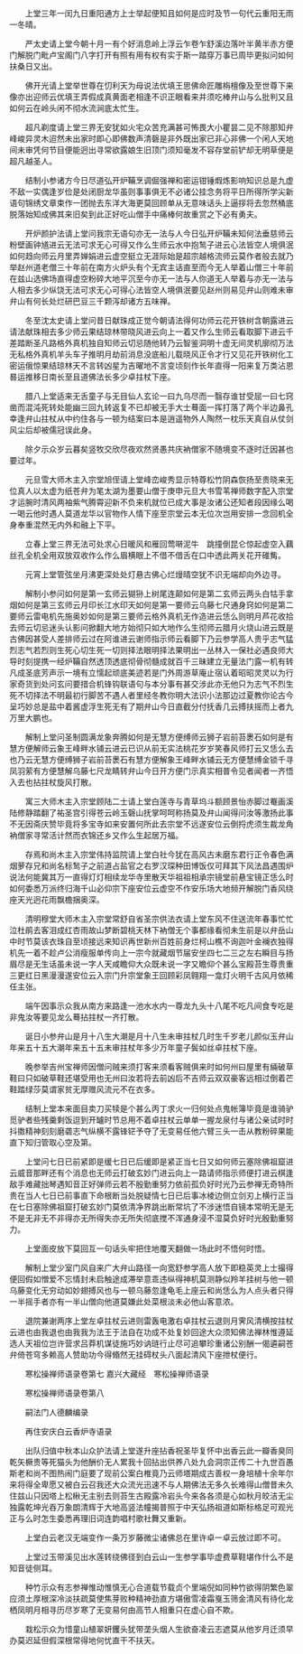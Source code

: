 <!-- { "loadSidebar": true } -->
　　上堂三年一闰九日重阳通方上士举起便知且如何是应时及节一句代云重阳无雨一冬晴。

　　严太史请上堂今朝十月一有个好消息岭上浮云乍卷乍舒溪边落叶半黄半赤方便门解脱门毗卢宝阁门八字打开有照有用有权有实于斯一踏穿万事已周毕更拟问如何扶桑日又出。

　　佛开光请上堂举世尊在忉利天为母说法优填王思佛命匠雕栴檀像及至世尊下来像亦出迎师云优填王弄假成真黄面老相逢不识正眼看来并须吃棒弁山与么批判又且如何云在岭头闲不彻水流涧底太忙生。

　　超凡剃度请上堂三界无安犹如火宅众苦充满甚可怖畏大小瞿昙二见不除那知弁峰峻异灵木迢然未出家时即心即佛数声清磬是非外既出家已非心非佛一个闲人天地间未审凭何节目便能迥出寻常欲露娘生旧顶门须知毫发不容存堂前铲却无明草便是超凡越圣人。

　　结制小参诸方今日尽道弘开炉鞴烹调倔强禅和密运钳锤煆炼影响知识总是九虚不敌一实偶逢岁俭是处闭厨龙华虽则事事俱无不必诸公挂念务将平日所得所学尖新语句锦绣文章束作一团抛去东洋大海更莫回顾单从无意味话头上逼拶将去忽然桶底脱落始知成佛其来旧矣到此正好吃山僧手中痛棒何故重赏之下必有勇夫。

　　开炉颜护法请上堂问我宗无语句亦无一法与人今日弘开炉鞴未知何法垂慈师云粉壁画钟馗进云无法可求无心可得又作么生师云水中抱鹙子进云心法皆空人境俱泯如何趋向师云月里弄婵娟进云虚空挺立无涯际始是超宗越格流师云莫作者般去就乃举赵州道老僧三十年前在南方火炉头有个无宾主话直至而今无人举着山僧三十年前在兹山选佛场直得虚空粉碎大地平沉至今亦无一法与人你道无人举着与亦无一法与人相去多少纵饶无法可求无心可得心法皆空人境俱泯要见赵州则易见弁山则难未审弁山有何长处烂研巴豆三千颗泻却诸方五味禅。

　　冬至沈太史请上堂问昔日献珠成正觉今朝请法得何功师云花开铁树含朝露进云请法献珠相去多少师云果结琼林带晓风进云向上一着又作么生师云看取脚下进云千差踏断圣凡路格外真机独自知师云切忌随他转乃云智鉴洞明十虚无间灵机廓彻万法无私格外真机羊头车子推明月劫前消息没底船儿载晓风正令才行又见花开铁树化工密运俄惊果结琼林天不言转凶星为吉曜地不言变顷刻作长年直得一阳来复万类沾恩晷运推移日南长至且道佛法长多少卓拄杖下座。

　　腊八上堂适来无舌童子与无目仙人玄论一曰九乌尽而一翳存谁甘受屈一曰七窍凿而混沌死转处能幽三回九转返复不已却被无手大士蓦面一挥打落了两个半边鼻孔幸逢弁山拄杖从中约住各与一顿为结案曰本是逍遥物外人陶然一枕乐天真自从仗剑风尘后却被儒冠误此身。

　　除夕示众岁云暮矣竖牧交欣尽夜欢然贤愚共庆衲僧家不随境变不逐时迁因甚也要过年。

　　元旦雪大师木主入宗堂旭侄请上堂峰峦峻秀显示特尊松竹阴森恢扬至贵晓来无位真人以太虚为纸苍弁为笔太湖为墨要山僧于庚申元旦大书雪苇禅师数字配入宗堂才运腕时清风两袖紫气腾霄迎新不负来机就位已成大事是汝诸公还知者段因缘么喝一喝云他时遇人莫道龙华以官物作人情下座至宗堂云本无位次岂用安排一念回机全身奉重混然无内外和融上下平。

　　立春上堂三界无法可处求心日暖风和雁回莺啭泥牛　跳撞倒昆仑惊起虚空入藕丝孔全机全用双放双收作么作么眉横眼上不借不借舌在口中透此两关花开碓觜。

　　元宵上堂管弦坐月沸更深处处灯悬古佛心烂熳晴空犹不识无端却向外边寻。

　　解制小参问如何是第一玄师云猢狲上树尾连颠如何是第二玄师云两头白牯手拿烟如何是第三玄师云月印长江水印天如何是第一要师云乌藤七尺通身窍如何是第二要师云雷电机先施奥妙如何是第三要师云格外真机无作造进云恁么则明月芦花收拾去师云切忌迷头认影问掀翻大地方始彻只如大地作么生彻师云腊月火烧山进云既是古佛因甚受人差排师云过在阿谁进云谢师指示师云看脚下乃云参学高人贵乎志气猛烈志气若烈则生死心切生死一切则择法眼明择法果明出一丛林入一保社必遇良师大导时刻提携一经炉鞴自然透顶透底彻骨彻髓成就百千三昧建立无量法门露一机有转凡成圣底芳声示一境有立懦起顽底美迹若是门外周游草庵止宿认着昭昭灵灵以为行家奇货到处问玄问要措合机锋钩联语句与本分事有甚交涉此亦无他只为志气不烈生死不切择法不明最初行脚苦不遇人者里经冬教你明大法识小法那边过夏教你论古今呈巧妙总是盐中着酱虚浮生死无有了期弁山今日直截分付抚香几云搏扶摇而上者九万里大鹏也。

　　解制上堂问圣制圆满龙象奔腾如何是无慧方便缚师云狮子岩前苔褁石如何是有慧方便解师云象王峰畔水铺云进云已识从前无实法桃花岁岁笑春风师打云又恁么去也乃云无慧方便缚狮子岩前苔褁石有慧方便解象王峰畔水铺云无方便慧缚金锁千寻凤羽萦有方便慧解乌藤七尺龙睛转弁山今日开方便门示真实相普令见者闻者一齐悟入去也拈拄杖旋风打散。

　　寓三大师木主入宗堂顾陆二士请上堂白莲寺与青草坞斗额顾景怡赤脚过罨画溪陆修静踏翻了祐圣宫引得苍云岭玉磬山抚掌呵呵称扬莫及弁山闻得问汝等激扬此事不无因斋庆赞毕竟将多宝寺如来安置何所此去宗堂不远遂安位云倒捋虎须生裁龙角衲僧家寻常活计然而衣锦还乡又作么生起居万福。

　　存焉和尚木主入宗堂伟持监院请上堂白社今犹在高风古未磨东君行正令春色满烟萝存兄和尚名标鹙子之前道占盐官之右罗汉琛种田博饭仅可拜其下风法昌遇围炉说法何能冀其万一直得灯灯相续龙华寺里散天华祖祖相承宗镜堂前悬宝镜正恁么时如何委悉万派终归海千山必仰宗下座安位云虚空不作安乐场大地频开解脱门香风绕座天光迥花雨飘檐捆奥深。

　　清明穆堂大师木主入宗堂常舒自省圣宗供法衣请上堂东风不住送流年春事忙忙泣杜鹃去客泪成红杏雨故山梦断碧桃天林下衲僧无个事都缘看彻未生前是以弁岳山中时节莫该衣珠自至顷接远来知识再世新州百姓前身烂柯山樵不询迦叶金襕衣独得机先一着不趁卢公消瘦服单传向上一宗今就藏烟节届安坐四七二三之左右瞬目与扬眉尽是无生话虽未说一字人天咸瞻仰大众既未说一字又瞻仰个甚么宝殿苔生尊贵重三更红日黑漫漫遂安位云入宗门升宗堂象王回顾彩凤翱翔一龛灯火明千古风月依稀任主张。

　　端午因事示众我从南方来路逢一池水水内一尊龙九头十八尾不吃凡间食专吃是非鬼汝等要见龙么蓦拈拄杖一齐打散。

　　诞日小参弁山是月十八生大潮是月十八生未审拄杖几时生千岁老儿颜似玉弁山年来五十五大潮年来五十五未审拄杖年多少万年童子鬓如丝卓拄杖下座。

　　晚参举吉州宝禅师因僧问贼来须打客来须看客贼俱来时如何州曰屋里有緉破草鞋曰只如破草鞋还堪受用也无州曰汝若将去前凶后不吉师云双双豪客远相过倒着芒鞋踏绿莎莫谓家贫无厚赠风流元不在衣多。

　　结制上堂本来面目卖刀买犊是个甚么丙丁求火一归何处点鬼帐簿毕竟是谁骑驴觅驴者些残羹剩饭逗到开罏时节总用不着卓拄杖云单单一握龙泉付与诸公亲试时时抖擞精神刻刻磨砻志气纵横不露锋铓予夺了无变易任他六臂三头一击从教粉碎果能直下知归管取心空及第。

　　上堂问七日已前紧即是缓七日已后缓即是紧正当七日又如何师云塞除佛祖窟进云威音那畔还有个消息也无师云打破玄妙门进云向上一路请师指示师便打进云棋逢敌手难藏拙琴遇知音正好弹师云若不殷勤重努力依前孤负好时光乃云参禅无奇特所贵在当人七日已前事直下命根断当处脱疑情七日已后事冰棱边侧立剑刃上横行正当在七日塞除佛祖窟打破玄妙门莫依清净界跳出断常坑了不涉迷悟自镜本常明无是无不是无非无不非得亦无所得失亦无所失彻底搅不浑通身浸不湿莫负好时光殷勤重努力。

　　上堂面皮放下莫回互一句话头牢把住地覆天翻做一场此时不悟何时悟。

　　解制上堂少室门风自来广大弁山路径一向宽舒参学高人放下即稳英灵上士撮得便回假如憎爱不忘情封未启触途成滞举意乖违纵得神机莫测静似羚羊挂树与他一顿乌藤变化无穷动如妙翅搏风也与一顿乌藤忽逢龟毛上座云和尚恁么为人点头者只得一半摇手者亦有一半山僧向他道莫嫌此处菜根淡未必他山客意浓。

　　退院兼谢两序上堂左卓拄杖云进则雷轰电激右卓拄杖云退则月霁风清横按拄杖云进也由我退也由我我为法王于法自在功成不处复妙回途大众须知佛法禅林惟遵延选人天祖位岂许营求吕莽机谋徒施巧妙讷琏行止尽可追攀珍重诸公别酬一偈遴嗣苍弁倚苍穹多赖高人赞助功今得翛然无挂碍杖头八面起清风下座抴杖便行。

　　寒松操禅师语录卷第七
嘉兴大藏经　寒松操禅师语录


　　寒松操禅师语录卷第八

　　嗣法门人德麟编录

　　再住安庆白云香炉寺语录

　　出队归值中秋本山众护法请上堂遂升座拈香祝圣毕复怀中出香云此一瓣香臭同乾矢橛贵等死猫头为他酬价无人累我十回拈出供养八处九会洞宗正传二十九世百愚斯老和尚不图热闹门庭要了现前公案白椎竟乃云师塔期成古善权一身培植十余年尔来将得全卑愿又被白云召我还大众流光迅速不与人期佛法无多久长难得山僧昔未久住兹山只因塔上松楸无主别去则苔生古殿露冷岩头今来各各须是心如秋月皎洁无尘独露乾坤光吞万象朗清辉于大地高竖法幢揭普照于中天弘扬祖道如斯标格足可观光正与么时怎生委悉再理旧词连韵唱村歌社舞又重新。

　　上堂白云老汉无端变作一条万岁藤微尘诸佛总在里许卓一卓云放过即不可。

　　上堂过玉带溪见出水莲转绕佛径到白云山一生参学事毕虚费草鞋堪作什么不是知音徒侧耳。

　　种竹示众有志参禅惟动惟慎无心合道载节载贞个里端倪如同种竹欲得阴繁色翠应须土厚根深冷淡扶疏莫使焦芽败种精神劲直方堪傲雪凌霜戛玉筛金清风有待化龙栖凤明月相寻历尽岁寒了无变易何由高节人相重只在虚心自不欺。

　　栽松示众为惜童山植翠妍钁头犹带垄头烟人生欲奋凌云志遮莫从他岁月迁须早办莫迟延但假深根常得地何忧直干不扶天。

